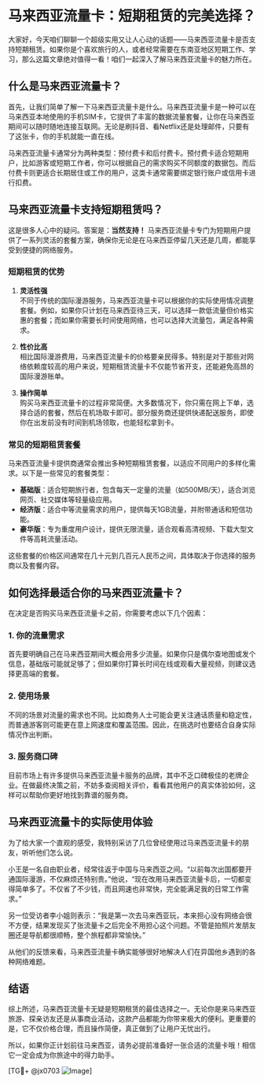 # 马来西亚流量卡：短期租赁的完美选择？

大家好，今天咱们聊聊一个超级实用又让人心动的话题——马来西亚流量卡是否支持短期租赁。如果你是个喜欢旅行的人，或者经常需要在东南亚地区短期工作、学习，那么这篇文章绝对值得一看！咱们一起深入了解马来西亚流量卡的魅力所在。

## 什么是马来西亚流量卡？

首先，让我们简单了解一下马来西亚流量卡是什么。马来西亚流量卡是一种可以在马来西亚本地使用的手机SIM卡，它提供了丰富的数据流量套餐，让你在马来西亚期间可以随时随地连接互联网。无论是刷抖音、看Netflix还是处理邮件，只要有了这张卡，你的手机就能一直在线。

马来西亚流量卡通常分为两种类型：预付费卡和后付费卡。预付费卡适合短期用户，比如游客或短期工作者，你可以根据自己的需求购买不同额度的数据包。而后付费卡则更适合长期居住或工作的用户，这类卡通常需要绑定银行账户或信用卡进行扣费。

## 马来西亚流量卡支持短期租赁吗？

这是很多人心中的疑问。答案是：**当然支持！** 马来西亚流量卡专门为短期用户提供了一系列灵活的套餐方案，确保你无论是在马来西亚停留几天还是几周，都能享受到便捷的网络服务。

### 短期租赁的优势

1. **灵活性强**  
   不同于传统的国际漫游服务，马来西亚流量卡可以根据你的实际使用情况调整套餐。例如，如果你只计划在马来西亚待三天，可以选择一款低流量但价格实惠的套餐；而如果你需要长时间使用网络，也可以选择大流量包，满足各种需求。

2. **性价比高**  
   相比国际漫游费用，马来西亚流量卡的价格要亲民得多。特别是对于那些对网络依赖度较高的用户来说，短期租赁流量卡不仅能节省开支，还能避免高昂的国际漫游账单。

3. **操作简单**  
   购买马来西亚流量卡的过程非常简便。大多数情况下，你只需在网上下单，选择合适的套餐，然后在机场取卡即可。部分服务商还提供快递配送服务，即使你在出发前没有时间到机场领取，也能轻松拿到卡。

### 常见的短期租赁套餐

马来西亚流量卡提供商通常会推出多种短期租赁套餐，以适应不同用户的多样化需求。以下是一些常见的套餐类型：

- **基础版**：适合短期旅行者，包含每天一定量的流量（如500MB/天），适合浏览网页、社交媒体等轻量级应用。
- **经济版**：适合中等流量需求的用户，提供每天1GB流量，并附带通话和短信功能。
- **豪华版**：专为重度用户设计，提供无限流量，适合观看高清视频、下载大型文件等高耗流量活动。

这些套餐的价格区间通常在几十元到几百元人民币之间，具体取决于你选择的服务商以及套餐内容。

## 如何选择最适合你的马来西亚流量卡？

在决定是否购买马来西亚流量卡之前，你需要考虑以下几个因素：

### 1. 你的流量需求
首先要明确自己在马来西亚期间大概会用多少流量。如果你只是偶尔查地图或发个信息，基础版可能就足够了；但如果你打算长时间在线或观看大量视频，则建议选择更高端的套餐。

### 2. 使用场景
不同的场景对流量的需求也不同。比如商务人士可能会更关注通话质量和稳定性，而普通游客则可能更在意上网速度和覆盖范围。因此，在挑选时也要结合自身实际情况作出判断。

### 3. 服务商口碑
目前市场上有许多提供马来西亚流量卡服务的品牌，其中不乏口碑极佳的老牌企业。在做最终决策之前，不妨多查阅相关评价，看看其他用户的真实体验如何，这样可以帮助你更好地找到靠谱的服务商。

## 马来西亚流量卡的实际使用体验

为了给大家一个直观的感受，我特别采访了几位曾经使用过马来西亚流量卡的朋友，听听他们怎么说。

小王是一名自由职业者，经常往返于中国与马来西亚之间。“以前每次出国都要开通国际漫游，不仅麻烦还特别贵。”他说，“现在改用马来西亚流量卡后，一切都变得简单多了。不仅省了不少钱，而且网速也非常快，完全能满足我的日常工作需求。”

另一位受访者李小姐则表示：“我是第一次去马来西亚玩，本来担心没有网络会很不方便，结果发现买了张流量卡之后完全不用担心这个问题。不管是拍照片发朋友圈还是导航都很顺畅，整个旅程都非常愉快。”

从他们的反馈来看，马来西亚流量卡确实能够很好地解决人们在异国他乡遇到的各种网络难题。

## 结语

综上所述，马来西亚流量卡无疑是短期租赁的最佳选择之一。无论你是来马来西亚旅游、探亲访友还是从事商业活动，这款产品都能为你带来极大的便利。更重要的是，它不仅价格合理，而且操作简便，真正做到了让用户无忧出行。

所以，如果你正计划前往马来西亚，请务必提前准备好一张合适的流量卡哦！相信它一定会成为你旅途中的得力助手。

[TG💪+ @jx0703 ![Image](https://github.com/user-attachments/assets/dbca1d08-cadb-493c-b0ec-ad6f7a83f270)]